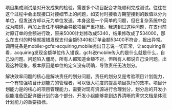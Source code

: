 项目集成测试是对开发成果的检验，需要多个项目配合才能顺利完成测试。往往在这个过程中会出现接口对接细节上的问题，如支付时接收方期望接到的数值以分为单位，但发送方却以元为单位发送。本身这是一个简单的问题，但在复杂系统中会成为障碍，再加上责任不明确会导致项目严重拖延。我遇到过这种问题，在支付前对原订单的金额进行改，原来5000计划修改成5340，结果修改成了534000，那么在支付的时候就报错发现支付金额5340和订单金额53400不符合，报出异常。调用链条是mobile>gcfs>acquiring,mobile抛出日志说一切正常，让acquiring查看，acquiring发现金额单位传入错误，gcfs说mobile传入的是什么就是什么，自己没问题。问题陷入僵局，所有人都知道金额不对，但所有人都说自己没问题。出现这种现象，根本原因是单位的定义没有明确，导致责任无法划分。

解决效率问题的核心是解决责任的划分问题，责任的划分又是考验项目计划能力，一个有较强项目计划能力的管理者，可以很大程度的提高项目执行的效率。项目计划能力是的核心的项目管理能力，需要对现有资源进行合理划分，划分后的开发小组能准备匹配详细计划的各个部分。开发小组能够拿到边界清晰的需求文档是体现计划能力的重要指标。

